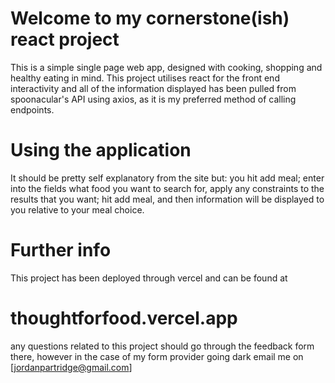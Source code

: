 # Welcome to my cornerstone(ish) react project

This is a simple single page web app, designed with cooking, shopping and healthy eating in mind. This project utilises react for the front end interactivity and all of the information displayed has been pulled from spoonacular's API using axios, as it is my preferred method of calling endpoints.

# Using the application

It should be pretty self explanatory from the site but: you hit add meal; enter into the fields what food you want to search for, apply any constraints to the results that you want; hit add meal, and then information will be displayed to you relative to your meal choice.

# Further info

This project has been deployed through vercel and can be found at 
# thoughtforfood.vercel.app
any questions related to this project should go through the feedback form there, however in the case of my form provider going dark email me on [jordanpartridge@gmail.com]